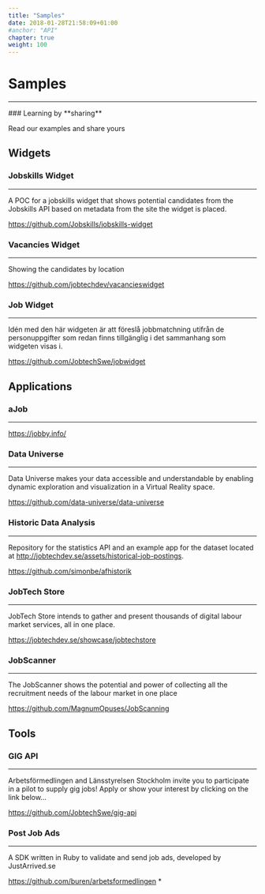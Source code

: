 ```yaml
---
title: "Samples"
date: 2018-01-28T21:58:09+01:00
#anchor: "API"
chapter: true
weight: 100
---
```

# Samples
<hr>
### Learning by **sharing**

Read our examples and share yours

## Widgets

### Jobskills Widget
---
A POC for a jobskills widget that shows potential candidates from the Jobskills API based on metadata from the site the widget is placed.

<https://github.com/Jobskills/jobskills-widget>

### Vacancies Widget
---
Showing the candidates by location

<https://github.com/jobtechdev/vacancieswidget>

### Job Widget
---
Idén med den här widgeten är att föreslå jobbmatchning utifrån de personuppgifter som redan finns tillgänglig i det sammanhang som widgeten visas i.

<https://github.com/JobtechSwe/jobwidget>

## Applications

### aJob
---
<https://jobby.info/>

### Data Universe

---
Data Universe makes your data accessible and understandable by enabling dynamic exploration and visualization in a Virtual Reality space.

<https://github.com/data-universe/data-universe>

### Historic Data Analysis

---
Repository for the statistics API and an example app for the dataset located at <http://jobtechdev.se/assets/historical-job-postings>.

<https://github.com/simonbe/afhistorik>


### JobTech Store

---
JobTech Store intends to gather and present thousands of digital labour market services, all in one place.

<https://jobtechdev.se/showcase/jobtechstore>

### JobScanner

---
The JobScanner shows the potential and power of collecting all the recruitment needs of the labour market in one place

<https://github.com/MagnumOpuses/JobScanning>


## Tools

### GIG API

---
Arbetsförmedlingen and Länsstyrelsen Stockholm invite you to participate in a pilot to supply gig jobs! Apply or show your interest by clicking on the link below…

<https://github.com/JobtechSwe/gig-api>

### Post Job Ads

---
A SDK written in Ruby to validate and send job ads, developed by JustArrived.se 

<https://github.com/buren/arbetsformedlingen>
* 

